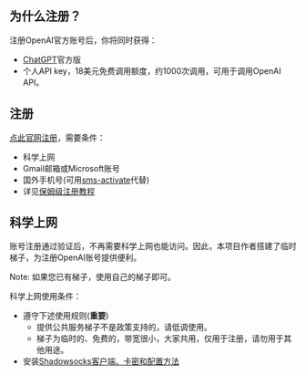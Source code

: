 
## 为什么注册？

注册OpenAI官方账号后，你将同时获得：
+ [ChatGPT](http://ai.com)官方版
+ 个人API key，18美元免费调用额度，约1000次调用，可用于调用OpenAI API。

## 注册
[点此官网注册](http://ai.com)，需要条件：
+ 科学上网
+ Gmail邮箱或Microsoft账号
+ 国外手机号(可用[sms-activate](https://sms-activate.org)代替)
+ 详见[保姆级注册教程](https://www.51cto.com/article/745771.html)


## 科学上网

账号注册通过验证后，不再需要科学上网也能访问。因此，本项目作者搭建了临时梯子，为注册OpenAI账号提供便利。

Note: 如果您已有梯子，使用自己的梯子即可。

科学上网使用条件：
+ 遵守下述使用规则(**重要**)
    - 提供公共服务梯子不是政策支持的，请低调使用。
    - 梯子为临时的、免费的，带宽很小，大家共用，仅用于注册，请勿用于其他用途。
+ 安装[Shadowsocks客户端、卡密和配置方法](ss_client.md)



